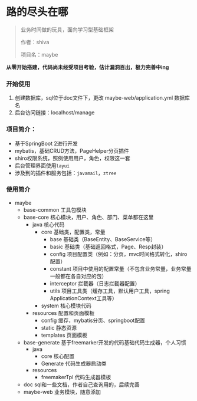 # 路的尽头在哪
  
  > 业务时间做的玩具，面向学习型基础框架
  >
  > 作者：shiva                           
  >
  > 项目名：maybe


**从零开始搭建，代码尚未经受项目考验，估计漏洞百出，极力完善中ing**
 
  ### 开始使用
  1. 创建数据库，sql位于doc文件下，更改 maybe-web/application.yml 数据库名
  2. 后台访问链接：localhost/manage

  
  ### 项目简介：
  - 基于SpringBoot 2进行开发
  - mybatis，基础CRUD方法，PageHelper分页插件
  - shiro权限系统，照例使用用户，角色，权限这一套
  - 后台管理界面使用`layui`
  - 涉及到的插件和服务包括：`javamail`，`ztree`
  
  
  ### 使用简介
  
- maybe
  - base-common 工具包模块
  - base-core 核心模块，用户、角色、部门、菜单都在这里
    - java 核心代码
      - core 基础类，配置类，常量
        - base 基础类（BaseEntity、BaseService等）
        - basic 基础类（基础返回格式，Page、Resp封装）
        - config 项目配置类（例如：分页，mvc时间格式转化，shiro配置）
        - constant 项目中使用的配置常量（不包含业务常量，业务常量一般都在各自对应的包）
        - interceptor 拦截器（日志拦截器配置）
        - utils 项目工具类（缓存工具，默认用户工具，spring ApplicationContext工具等）
      - system 核心模块代码
    - resources 配置和页面模板
      - config 缓存，mybatis分页、springboot配置
      - static 静态资源
      - templates 页面模板
  - base-generate 基于freemarker开发的代码基础代码生成器，个人习惯
    - java
      - core 核心配置
      - Generate 代码生成器启动类
    - resources
      - freemakerTpl 代码生成器模板
  - doc sql和一些文档，作者自己查询用的，后续完善
  - maybe-web 业务模块，随意添加
   
  